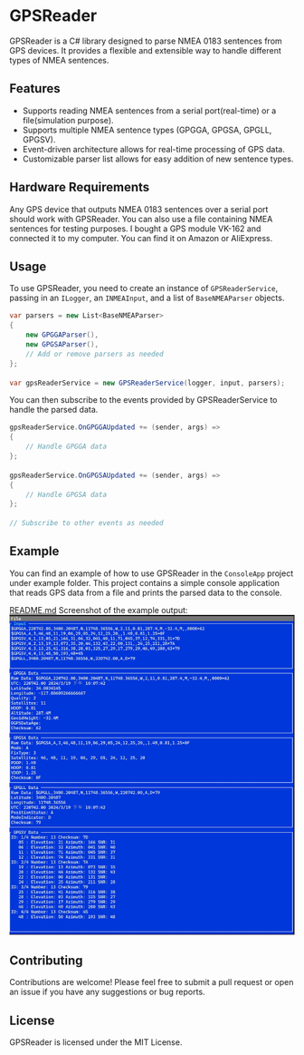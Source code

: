 # GPSReader

GPSReader is a C# library designed to parse NMEA 0183 sentences from GPS devices. It provides a flexible and extensible way to handle different types of NMEA sentences.

## Features

- Supports reading NMEA sentences from a serial port(real-time) or a file(simulation purpose).
- Supports multiple NMEA sentence types (GPGGA, GPGSA, GPGLL, GPGSV).
- Event-driven architecture allows for real-time processing of GPS data.
- Customizable parser list allows for easy addition of new sentence types.

## Hardware Requirements
Any GPS device that outputs NMEA 0183 sentences over a serial port should work with GPSReader. You can also use a file containing NMEA sentences for testing purposes.
I bought a GPS module VK-162 and connected it to my computer. You can find it on Amazon or AliExpress.

## Usage

To use GPSReader, you need to create an instance of `GPSReaderService`, passing in an `ILogger`, an `INMEAInput`, and a list of `BaseNMEAParser` objects.

```csharp
var parsers = new List<BaseNMEAParser>
{
    new GPGGAParser(),
    new GPGSAParser(),
    // Add or remove parsers as needed
};

var gpsReaderService = new GPSReaderService(logger, input, parsers);
```

You can then subscribe to the events provided by GPSReaderService to handle the parsed data.

```csharp
gpsReaderService.OnGPGGAUpdated += (sender, args) =>
{
    // Handle GPGGA data
};

gpsReaderService.OnGPGSAUpdated += (sender, args) =>
{
    // Handle GPGSA data
};

// Subscribe to other events as needed
```

## Example
You can find an example of how to use GPSReader in the `ConsoleApp` project under example folder. This project contains a simple console application that reads GPS data from a file and prints the parsed data to the console.

[README.md](README.md)
Screenshot of the example output:
![screenshot.jpg](ConsoleApp/screenshot.jpg)

## Contributing
Contributions are welcome! Please feel free to submit a pull request or open an issue if you have any suggestions or bug reports.

## License
GPSReader is licensed under the MIT License.


